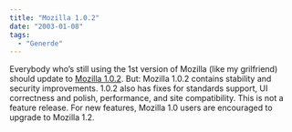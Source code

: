```yaml
---
title: "Mozilla 1.0.2"
date: "2003-01-08"
tags:
  - "Generde"
---
```


Everybody who’s still using the 1st version of Mozilla (like my grilfriend) should update to [Mozilla 1.0.2](http://www.mozilla.org/releases/stable.html "Mozilla 1.0.2"). But: Mozilla 1.0.2 contains stability and security improvements. 1.0.2 also has fixes for standards support, UI correctness and polish, performance, and site compatibility. This is not a feature release. For new features, Mozilla 1.0 users are encouraged to upgrade to Mozilla 1.2.
